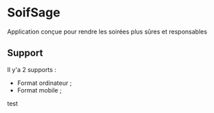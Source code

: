 # SoifSage
Application conçue pour rendre les soirées plus  sûres et responsables

## Support
Il y'a 2 supports : 
- Format ordinateur ;
- Format mobile ;

test